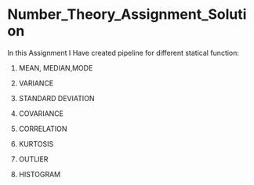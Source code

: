 # Number_Theory_Assignment_Solution

In this Assignment  I Have created pipeline for different statical function:

1. MEAN, MEDIAN,MODE


2. VARIANCE

3. STANDARD DEVIATION


4. COVARIANCE

5. CORRELATION

6. KURTOSIS

7. OUTLIER

8. HISTOGRAM
